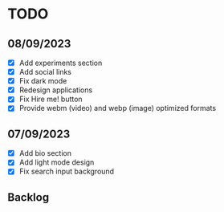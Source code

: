 # TODO

## 08/09/2023
- [x] Add experiments section
- [x] Add social links
- [x] Fix dark mode
- [x] Redesign applications
- [x] Fix Hire me! button
- [x] Provide webm (video) and webp (image) optimized formats

## 07/09/2023
- [x] Add bio section
- [x] Add light mode design
- [x] Fix search input background

## Backlog